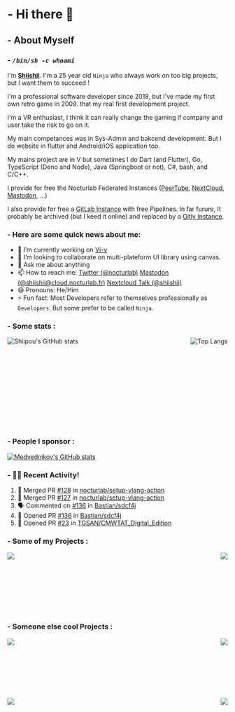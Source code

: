 # - Hi there 👋

## - About Myself

### - *`/bin/sh -c whoami`*

I'm **[Shiishii](https://github.com/shiipou/shiipou)**. I'm a 25 year old `Ninja` who always work on too big projects, but I want them to succeed !

I'm a professional software developer since 2018, but I've made my first own retro game in 2009. that my real first development project.

I'm a VR enthusiast, I think it can really change the gaming if company and user take the risk to go on it. 

My main competances was in Sys-Admin and bakcend development. But I do website in flutter and Android/iOS application too.

My mains project are in V but sometimes I do Dart (and Flutter), Go, TypeScript (Deno and Node), Java (Springboot or not), C#, bash, and C/C++.

I provide for free the Nocturlab Federated Instances ([PeerTube](https://tube.nocturlab.fr), [NextCloud](https://cloud.nocturlab.fr), [Mastodon](https://cloud.nocturlab.fr), ...)

I also provide for free a [GitLab Instance](https://git.nocturlab.fr) with free Pipelines. In far furure, It probably be archived (but I keed it online) and replaced by a [Gitly Instance](https://github.com/vlang/gitly).

### - Here are some quick news about me:

- 🔭 I’m currently working on [Vi-v](https://github.com/nocturlab/vi-v) <!--- 🌱 I’m currently learning [Flutter](https://flutter.dev/) -->
- 👯 I’m looking to collaborate on multi-plateform UI library using canvas.
- 💬 Ask me about anything
- 📫 How to reach me: [Twitter (@nocturlab)](https://twitter.com/nocturlab) [Mastodon (@shiishii@cloud.nocturlab.fr)](https://cloud.nocturlab.fr/apps/social/@shiishii@cloud.nocturlab.fr/) [Nextcloud Talk (@shiishii)](https://cloud.nocturlab.fr/call/cxzp5j46)
- 😄 Pronouns: He/Him
- ⚡ Fun fact: Most Developers refer to themselves professionally as `Developers`. But some prefer to be called `Ninja`.

### - Some stats :
<a href="https://github.com/shiipou">
  <img align="left" alt="Shiipou's GitHub stats" src="https://github-readme-stats.vercel.app/api?username=shiipou&show_icons=true&theme=tokyonight" />
</a>
<a href="https://github.com/shiipou">
  <img align="right" alt="Top Langs" src="https://github-readme-stats.vercel.app/api/top-langs/?username=shiipou&show_icons=true&theme=tokyonight" />
</a>

<br />
<br />
<br />
<br />
<br />
<br />
<br />
<br />
<br />
<br />
<br />
<br />

### - People I sponsor :
<a href="https://github.com/medvednikov">
  <img alt="Medvednikov's GitHub stats" src="https://github-readme-stats.vercel.app/api?username=medvednikov&show_icons=true&theme=tokyonight" />
</a>

### - 🚀🔥 Recent Activity!
<!--START_SECTION:activity-->
1. 🎉 Merged PR [#128](https://github.com//nocturlab/setup-vlang-action/pull/128) in [nocturlab/setup-vlang-action](https://github.com//nocturlab/setup-vlang-action)
2. 🎉 Merged PR [#127](https://github.com//nocturlab/setup-vlang-action/pull/127) in [nocturlab/setup-vlang-action](https://github.com//nocturlab/setup-vlang-action)
3. 🗣 Commented on [#136](https://github.com//Bastian/sdcf4j/issues/136) in [Bastian/sdcf4j](https://github.com//Bastian/sdcf4j)
4. 💪 Opened PR [#136](https://github.com//Bastian/sdcf4j/pull/136) in [Bastian/sdcf4j](https://github.com//Bastian/sdcf4j)
5. 💪 Opened PR [#23](https://github.com//TGSAN/CMWTAT_Digital_Edition/pull/23) in [TGSAN/CMWTAT_Digital_Edition](https://github.com//TGSAN/CMWTAT_Digital_Edition)
<!--END_SECTION:activity-->


### - Some of my Projects : 
<a href="https://github.com/nocturlab/vi-v">
  <img align="left" src="https://github-readme-stats.vercel.app/api/pin/?username=nocturlab&show_icons=true&theme=tokyonight&repo=vi-v" /
</a>
<a href="https://github.com/docker-clyde/clyde-server ">
  <img align="right" src="https://github-readme-stats.vercel.app/api/pin/?username=docker-clyde&show_icons=true&theme=tokyonight&repo=clyde-server" />
</a>

<br />
<br />
<br />
<br />
<br />
<br />
<br />
<br />

### - Someone else cool Projects : 
<a href="https://github.com/vlang/v">
  <img align="left" src="https://github-readme-stats.vercel.app/api/pin/?username=vlang&show_icons=true&theme=tokyonight&repo=v" />
</a>
<a href="https://github.com/vlang/gitly">
  <img align="right" src="https://github-readme-stats.vercel.app/api/pin/?username=vlang&show_icons=true&theme=tokyonight&repo=gitly" />
</a>


<br />
<br />
<br />
<br />
<br />
<br />
<br />
<br />

<a href="https://github.com/Chocobozzz/PeerTube">
  <img align="right" src="https://github-readme-stats.vercel.app/api/pin/?username=Chocobozzz&show_icons=true&theme=tokyonight&repo=PeerTube" />
</a>
<a href="https://github.com/nextcloud/server">
  <img align="left" src="https://github-readme-stats.vercel.app/api/pin/?username=nextcloud&show_icons=true&theme=tokyonight&repo=server" />
</a>

